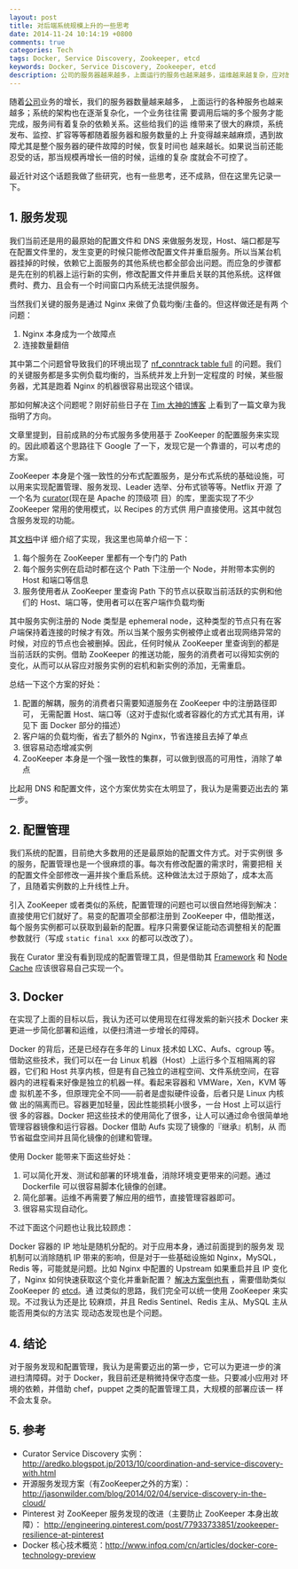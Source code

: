 ```yaml
---
layout: post
title: 对后端系统规模上升的一些思考
date: 2014-11-24 10:14:19 +0800
comments: true
categories: Tech
tags: Docker, Service Discovery, Zookeeper, etcd
keywords: Docker, Service Discovery, Zookeeper, etcd
description: 公司的服务器越来越多，上面运行的服务也越来越多，运维越来越复杂，应对故障的响应速度也不够。这篇文件记录下自己的一些研究和思考，主要关于 Docker、服务发现、配置管理等。
---
```


随着[公司](http://www.trafree.com)业务的增长，我们的服务器数量越来越多，
上面运行的各种服务也越来越多；系统的架构也在逐渐复杂化，一个业务往往需
要调用后端的多个服务才能完成，服务间有着复杂的依赖关系。这些给我们的运
维带来了很大的麻烦，系统发布、监控、扩容等等都随着服务器和服务数量的上
升变得越来越麻烦，遇到故障尤其是整个服务器的硬件故障的时候，恢复时间也
越来越长。如果说当前还能忍受的话，那当规模再增长一倍的时候，运维的复杂
度就会不可控了。

最近针对这个话题我做了些研究，也有一些思考，还不成熟，但在这里先记录一
下。


## 1. 服务发现

我们当前还是用的最原始的配置文件和 DNS 来做服务发现，Host、端口都是写
在配置文件里的，发生变更的时候只能修改配置文件并重启服务。所以当某台机
器挂掉的时候，依赖它上面服务的其他系统也都全部会出问题。而应急的步骤都
是先在别的机器上运行新的实例，修改配置文件并重启关联的其他系统。这样做
费时、费力、且会有一个时间窗口内系统无法提供服务。

当然我们关键的服务是通过 Nginx 来做了负载均衡/主备的。但这样做还是有两
个问题：

<!--more-->

1. Nginx 本身成为一个故障点
2. 连接数量翻倍

其中第二个问题曾导致我们的环境出现了
[nf_conntrack table full](https://www.google.co.jp/search?client=safari&rls=en&q=nf_conntrack+table+full+dropping+packet&ie=UTF-8&oe=UTF-8&gfe_rd=cr&ei=efpuVIODIOSN8QeEwIHgDA)
的问题。我们的关键服务都是多实例负载均衡的，当系统并发上升到一定程度的
时候，某些服务器，尤其是跑着 Nginx 的机器很容易出现这个错误。

那如何解决这个问题呢？刚好前些日子在
[Tim 大神的博客](http://timyang.net/distributed/service-architecture/)
上看到了一篇文章为我指明了方向。

文章里提到，目前成熟的分布式服务多使用基于 ZooKeeper 的配置服务来实现
的。因此顺着这个思路往下 Google 了一下，发现它是一个靠谱的，可以考虑的
方案。

ZooKeeper 本身是个强一致性的分布式配置服务，是分布式系统的基础设施，可
以用来实现配置管理、服务发现、Leader 选举、分布式锁等等。Netflix 开源
了一个名为 [curator](http://curator.apache.org)(现在是 Apache 的顶级项
目）的库，里面实现了不少 ZooKeeper 常用的使用模式，以 Recipes 的方式供
用户直接使用。这其中就包含服务发现的功能。

其[文档](http://curator.apache.org/curator-x-discovery/index.html)中详
细介绍了实现，我这里也简单介绍一下：

1. 每个服务在 ZooKeeper 里都有一个专门的 Path
2. 每个服务实例在启动时都在这个 Path 下注册一个 Node，并附带本实例的
   Host 和端口等信息
3. 服务使用者从 ZooKeeper 里查询 Path 下的节点以获取当前活跃的实例和他
   们的 Host、端口等，使用者可以在客户端作负载均衡

其中服务实例注册的 Node 类型是 ephemeral node，这种类型的节点只有在客
户端保持着连接的时候才有效。所以当某个服务实例被停止或者出现网络异常的
时候，对应的节点也会被删掉。因此，任何时候从 ZooKeeper 里查询到的都是
当前活跃的实例。借助 ZooKeeper 的推送功能，服务的消费者可以得知实例的
变化，从而可以从容应对服务实例的宕机和新实例的添加，无需重启。

总结一下这个方案的好处：

1. 配置的解耦，服务的消费者只需要知道服务在 ZooKeeper 中的注册路径即可，
   无需配置 Host、端口等（这对于虚拟化或者容器化的方式尤其有用，详见下
   面 Docker 部分的描述）
2. 客户端的负载均衡，省去了额外的 Nginx，节省连接且去掉了单点
3. 很容易动态增减实例
4. ZooKeeper 本身是一个强一致性的集群，可以做到很高的可用性，消除了单
   点

比起用 DNS 和配置文件，这个方案优势实在太明显了，我认为是需要迈出去的
第一步。

## 2. 配置管理

我们系统的配置，目前绝大多数用的还是最原始的配置文件方式。对于实例很
多的服务，配置管理也是一个很麻烦的事。每次有修改配置的需求时，需要把相
关的配置文件全部修改一遍并挨个重启系统。这种做法太过于原始了，成本太高
了，且随着实例数的上升线性上升。

引入 ZooKeeper 或者类似的系统，配置管理的问题也可以很自然地得到解决：
直接使用它们就好了。易变的配置项全部都注册到 ZooKeeper 中，借助推送，
每个服务实例都可以获取到最新的配置。程序只需要保证能动态调整相关的配置
参数就行（写成 `static final xxx` 的都可以改改了）。

我在 Curator 里没有看到现成的配置管理工具，但是借助其
[Framework](http://curator.apache.org/curator-framework/index.html) 和
[Node Cache](http://curator.apache.org/curator-recipes/node-cache.html)
应该很容易自己实现一个。


## 3. Docker

在实现了上面的目标以后，我认为还可以使用现在红得发紫的新兴技术 Docker
来更进一步简化部署和运维，以便扫清进一步增长的障碍。

Docker 的背后，还是已经存在多年的 Linux 技术如 LXC、Aufs、cgroup 等。
借助这些技术，我们可以在一台 Linux 机器（Host）上运行多个互相隔离的容
器，它们和 Host 共享内核，但是有自己独立的进程空间、文件系统空间，在容
器内的进程看来好像是独立的机器一样。看起来容器和 VMWare，Xen，KVM 等虚
拟机差不多，但原理完全不同——前者是虚拟硬件设备，后者只是 Linux 内核做
出的隔离而已。容器更加轻量，因此性能损耗小很多，一台 Host 上可以运行很
多的容器。Docker 把这些技术的使用简化了很多，让人可以通过命令很简单地
管理容器镜像和运行容器。Docker 借助 Aufs 实现了镜像的『继承』机制，从
而节省磁盘空间并且简化镜像的创建和管理。

使用 Docker 能带来下面这些好处：

1. 可以简化开发、测试和部署的环境准备，消除环境变更带来的问题。通过
Dockerfile 可以很容易脚本化镜像的创建。
2. 简化部署。运维不再需要了解应用的细节，直接管理容器即可。
3. 很容易实现自动化。

不过下面这个问题也让我比较顾虑：

Docker 容器的 IP 地址是随机分配的。对于应用本身，通过前面提到的服务发
现机制可以消除随机 IP 带来的影响，但是对于一些基础设施如 Nginx，MySQL，
Redis 等，可能就是问题。比如 Nginx 中配置的 Upstream 如果重启并且 IP
变化了，Nginx 如何快速获取这个变化并重新配置？
[解决方案倒也有](http://jasonwilder.com/blog/2014/03/25/automated-nginx-reverse-proxy-for-docker/)
，需要借助类似 ZooKeeper 的 [etcd](https://github.com/coreos/etcd)。通
过类似的思路，我们完全可以统一使用 ZooKeeper 来实现。不过我认为还是比
较麻烦，并且 Redis Sentinel、Redis 主从、MySQL 主从能否用类似的方法实
现动态发现也是个问题。


## 4. 结论

对于服务发现和配置管理，我认为是需要迈出的第一步，它可以为更进一步的演
进扫清障碍。对于 Docker，我目前还是稍微持保守态度一些。只要减小应用对
环境的依赖，并借助 chef，puppet 之类的配置管理工具，大规模的部署应该一
样不会太复杂。

## 5. 参考

- Curator Service Discovery 实例：
http://aredko.blogspot.jp/2013/10/coordination-and-service-discovery-with.html
- 开源服务发现方案（有ZooKeeper之外的方案）：
  http://jasonwilder.com/blog/2014/02/04/service-discovery-in-the-cloud/
- Pinterest 对 ZooKeeper 服务发现的改进（主要防止 ZooKeeper 本身出故
  障）：
  http://engineering.pinterest.com/post/77933733851/zookeeper-resilience-at-pinterest
- Docker 核心技术概览：http://www.infoq.com/cn/articles/docker-core-technology-preview
